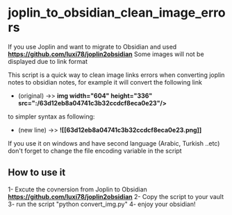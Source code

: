# joplin_to_obsidian_clean_image_errors
If you use Joplin and want to migrate to Obsidian and used **https://github.com/luxi78/joplin2obsidian** 
Some images will not be displayed due to link format

This script is a quick way to clean image links errors when converting joplin notes to obsidian notes, for example it will convert the following link

- (original) ->>  **img width="604" height="336" src=":/63d12eb8a04741c3b32ccdcf8eca0e23"/>**

to simpler syntax as following:

- (new line) ->>  **![[63d12eb8a04741c3b32ccdcf8eca0e23.png]]**

If you use it on windows and have second language (Arabic, Turkish ..etc) don't forget to change the file encoding variable in the script

## How to use it

1- Excute the covnersion from Joplin to Obsidian **https://github.com/luxi78/joplin2obsidian** 
2- Copy the script to your vault 
3- run the script "python convert_img.py"
4- enjoy your obsidian!
